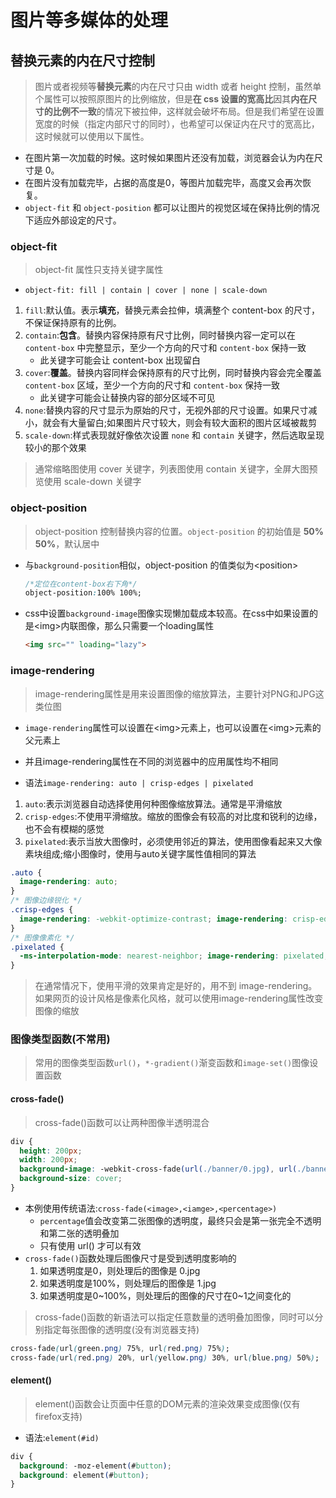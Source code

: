 # 图片等多媒体的处理

## 替换元素的内在尺寸控制

>图片或者视频等**替换元素**的内在尺寸只由 width 或者 height 控制，虽然单个属性可以按照原图片的比例缩放，但是**在 css 设置的宽高比**因其**内在尺寸的比例不一致**的情况下被拉伸，这样就会破坏布局。但是我们希望在设置宽度的时候（指定内部尺寸的同时），也希望可以保证内在尺寸的宽高比，这时候就可以使用以下属性。

* 在图片第一次加载的时候。这时候如果图片还没有加载，浏览器会认为内在尺寸是 0。
* 在图片没有加载完毕，占据的高度是0，等图片加载完毕，高度又会再次恢复。
* `object-fit` 和 `object-position` 都可以让图片的视觉区域在保持比例的情况下适应外部设定的尺寸。

### object-fit

>object-fit 属性只支持关键字属性

* `object-fit: fill | contain | cover | none | scale-down`

1. `fill`:默认值。表示**填充**，替换元素会拉伸，填满整个 content-box 的尺寸，不保证保持原有的比例。
2. `contain`:**包含**。替换内容保持原有尺寸比例，同时替换内容一定可以在 `content-box` 中完整显示，至少一个方向的尺寸和 `content-box` 保持一致
   * 此关键字可能会让 content-box 出现留白
3. `cover`:**覆盖**。替换内容同样会保持原有的尺寸比例，同时替换内容会完全覆盖 `content-box` 区域，至少一个方向的尺寸和 `content-box` 保持一致
   * 此关键字可能会让替换内容的部分区域不可见
4. `none`:替换内容的尺寸显示为原始的尺寸，无视外部的尺寸设置。如果尺寸减小，就会有大量留白;如果图片尺寸较大，则会有较大面积的图片区域被裁剪
5. `scale-down`:样式表现就好像依次设置 `none` 和 `contain` 关键字，然后选取呈现较小的那个效果

>通常缩略图使用 cover 关键字，列表图使用 contain 关键字，全屏大图预览使用 scale-down 关键字

### object-position

>object-position 控制替换内容的位置。`object-position` 的初始值是 **50% 50%**，默认居中

* 与`background-position`相似，object-position 的值类似为\<position>

   ```css
   /*定位在content-box右下角*/
   object-position:100% 100%;
   ```

* css中设置`background-image`图像实现懒加载成本较高。在css中如果设置的是\<img>内联图像，那么只需要一个loading属性

   ```html
   <img src="" loading="lazy">
   ```

### image-rendering

>image-rendering属性是用来设置图像的缩放算法，主要针对PNG和JPG这类位图

* `image-rendering`属性可以设置在\<img>元素上，也可以设置在\<img>元素的父元素上
* 并且image-rendering属性在不同的浏览器中的应用属性均不相同

* 语法`image-rendering: auto | crisp-edges | pixelated`

1. `auto`:表示浏览器自动选择使用何种图像缩放算法。通常是平滑缩放
2. `crisp-edges`:不使用平滑缩放。缩放的图像会有较高的对比度和锐利的边缘，也不会有模糊的感觉
3. `pixelated`:表示当放大图像时，必须使用邻近的算法，使用图像看起来又大像素块组成;缩小图像时，使用与auto关键字属性值相同的算法

```css
.auto { 
  image-rendering: auto;
} 
/* 图像边缘锐化 */ 
.crisp-edges { 
  image-rendering: -webkit-optimize-contrast; image-rendering: crisp-edges;
} 
/* 图像像素化 */
.pixelated { 
  -ms-interpolation-mode: nearest-neighbor; image-rendering: pixelated;
}
```

>在通常情况下，使用平滑的效果肯定是好的，用不到 image-rendering。如果网页的设计风格是像素化风格，就可以使用image-rendering属性改变图像的缩放

### 图像类型函数(不常用)

>常用的图像类型函数`url()`，`*-gradient()`渐变函数和`image-set()`图像设置函数

#### cross-fade()

> cross-fade()函数可以让两种图像半透明混合

```css
div {
  height: 200px;
  width: 200px;
  background-image: -webkit-cross-fade(url(./banner/0.jpg), url(./banner/1.jpg), 30%);
  background-size: cover;
}
```

* 本例使用传统语法:`cross-fade(<image>,<iamge>,<percentage>)`
  * `percentage`值会改变第二张图像的透明度，最终只会是第一张完全不透明和第二张的透明叠加
  * 只有使用 url() 才可以有效
* `cross-fade()`函数处理后图像尺寸是受到透明度影响的
   1. 如果透明度是0，则处理后的图像是 0.jpg
   2. 如果透明度是100%，则处理后的图像是 1.jpg
   3. 如果透明度是0~100%，则处理后的图像的尺寸在0~1之间变化的

>cross-fade()函数的新语法可以指定任意数量的透明叠加图像，同时可以分别指定每张图像的透明度(没有浏览器支持)

```css
cross-fade(url(green.png) 75%, url(red.png) 75%); 
cross-fade(url(red.png) 20%, url(yellow.png) 30%, url(blue.png) 50%);
```

#### element()

>element()函数会让页面中任意的DOM元素的渲染效果变成图像(仅有firefox支持)

* 语法:`element(#id)`

```css
div { 
  background: -moz-element(#button); 
  background: element(#button);
}
```

